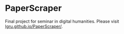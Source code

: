 # PaperScraper

Final project for seminar in digital humanities. Please visit [lgru.github.io/PaperScraper/](https://lgru.github.io/PaperScraper/).
